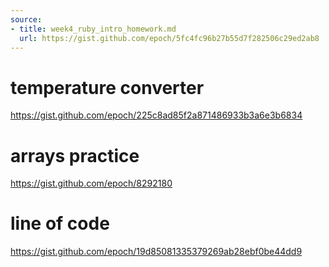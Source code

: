 ```yaml
---
source:
- title: week4_ruby_intro_homework.md
  url: https://gist.github.com/epoch/5fc4fc96b27b55d7f282506c29ed2ab8
---
```


# temperature converter

https://gist.github.com/epoch/225c8ad85f2a871486933b3a6e3b6834

# arrays practice

https://gist.github.com/epoch/8292180

# line of code

https://gist.github.com/epoch/19d85081335379269ab28ebf0be44dd9
